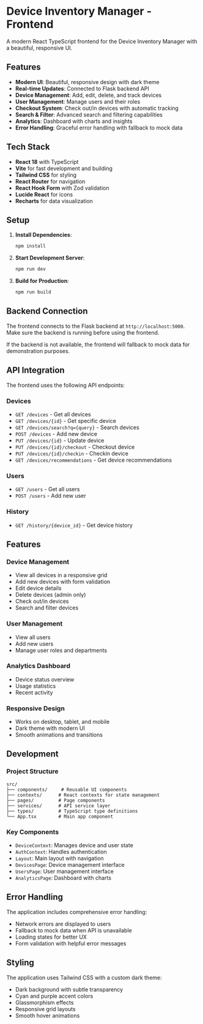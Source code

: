 # Device Inventory Manager - Frontend

A modern React TypeScript frontend for the Device Inventory Manager with a beautiful, responsive UI.

## Features

- **Modern UI**: Beautiful, responsive design with dark theme
- **Real-time Updates**: Connected to Flask backend API
- **Device Management**: Add, edit, delete, and track devices
- **User Management**: Manage users and their roles
- **Checkout System**: Check out/in devices with automatic tracking
- **Search & Filter**: Advanced search and filtering capabilities
- **Analytics**: Dashboard with charts and insights
- **Error Handling**: Graceful error handling with fallback to mock data

## Tech Stack

- **React 18** with TypeScript
- **Vite** for fast development and building
- **Tailwind CSS** for styling
- **React Router** for navigation
- **React Hook Form** with Zod validation
- **Lucide React** for icons
- **Recharts** for data visualization

## Setup

1. **Install Dependencies**:
   ```bash
   npm install
   ```

2. **Start Development Server**:
   ```bash
   npm run dev
   ```

3. **Build for Production**:
   ```bash
   npm run build
   ```

## Backend Connection

The frontend connects to the Flask backend at `http://localhost:5000`. Make sure the backend is running before using the frontend.

If the backend is not available, the frontend will fallback to mock data for demonstration purposes.

## API Integration

The frontend uses the following API endpoints:

### Devices
- `GET /devices` - Get all devices
- `GET /devices/{id}` - Get specific device
- `GET /devices/search?q={query}` - Search devices
- `POST /devices` - Add new device
- `PUT /devices/{id}` - Update device
- `PUT /devices/{id}/checkout` - Checkout device
- `PUT /devices/{id}/checkin` - Checkin device
- `GET /devices/recommendations` - Get device recommendations

### Users
- `GET /users` - Get all users
- `POST /users` - Add new user

### History
- `GET /history/{device_id}` - Get device history

## Features

### Device Management
- View all devices in a responsive grid
- Add new devices with form validation
- Edit device details
- Delete devices (admin only)
- Check out/in devices
- Search and filter devices

### User Management
- View all users
- Add new users
- Manage user roles and departments

### Analytics Dashboard
- Device status overview
- Usage statistics
- Recent activity

### Responsive Design
- Works on desktop, tablet, and mobile
- Dark theme with modern UI
- Smooth animations and transitions

## Development

### Project Structure
```
src/
├── components/     # Reusable UI components
├── contexts/      # React contexts for state management
├── pages/         # Page components
├── services/      # API service layer
├── types/         # TypeScript type definitions
└── App.tsx        # Main app component
```

### Key Components
- `DeviceContext`: Manages device and user state
- `AuthContext`: Handles authentication
- `Layout`: Main layout with navigation
- `DevicesPage`: Device management interface
- `UsersPage`: User management interface
- `AnalyticsPage`: Dashboard with charts

## Error Handling

The application includes comprehensive error handling:
- Network errors are displayed to users
- Fallback to mock data when API is unavailable
- Loading states for better UX
- Form validation with helpful error messages

## Styling

The application uses Tailwind CSS with a custom dark theme:
- Dark background with subtle transparency
- Cyan and purple accent colors
- Glassmorphism effects
- Responsive grid layouts
- Smooth hover animations 